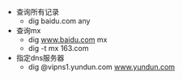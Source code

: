 * 查询所有记录
    * dig baidu.com any
* 查询mx
    * dig www.baidu.com mx
    * dig -t mx 163.com
* 指定dns服务器
    * dig @vipns1.yundun.com www.yundun.com
    
